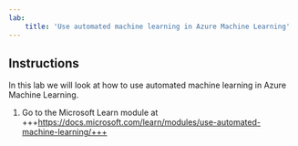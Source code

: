 ```yaml
---
lab:
    title: 'Use automated machine learning in Azure Machine Learning'
---
```


## Instructions
In this lab we will look at how to use automated machine learning in Azure Machine Learning.

1.	Go to the Microsoft Learn module at +++https://docs.microsoft.com/learn/modules/use-automated-machine-learning/+++

